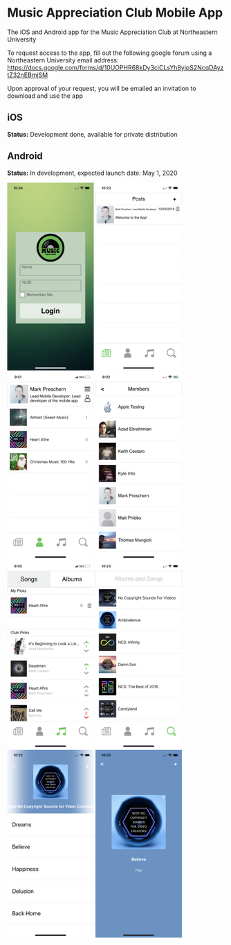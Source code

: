 # Music Appreciation Club Mobile App
The iOS and Android app for the Music Appreciation Club at Northeastern University



To request access to the app, fill out the following google forum using a Northeastern University email address: https://docs.google.com/forms/d/10UOPHR68kDy3ciCLsYh8yipS2NcqDAyztZ32nEBmjSM

Upon approval of your request, you will be emailed an invitation to download and use the app

## iOS
**Status:** Development done, available for private distribution

## Android
**Status:** In development, expected launch date: May 1, 2020

<img src="GFX/Display/StartScreen.PNG" width="200" height="433" /> <img src="GFX/Display/NewsScreen.PNG" width="200" height="433" /> <img src="GFX/Display/ProfileScreen.PNG" width="200" height="433" /> <img src="GFX/Display/MembersScreen.PNG" width="200" height="433" /> <img src="GFX/Display/PicksScreen.PNG" width="200" height="433" /> <img src="GFX/Display/SearchScreen.PNG" width="200" height="433" /> <img src="GFX/Display/AlbumView.PNG" width="200" height="433" /> <img src="GFX/Display/SongView.PNG" width="200" height="433" />
